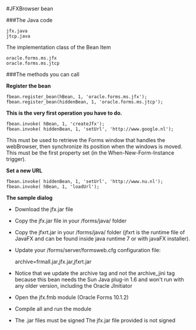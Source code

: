 #JFXBrowser bean

###The Java code

    jfx.java
    jtcp.java

The implementation class of the Bean Item

    oracle.forms.ms.jfx
    oracle.forms.ms.jtcp

###The methods you can call

**Register the bean**

    fbean.register_bean(hBean, 1, 'oracle.forms.ms.jfx');
    fbean.register_bean(hiddenBean, 1, 'oracle.forms.ms.jtcp');

**This is the very first operation you have to do.**

    fbean.invoke( hBean, 1, 'createJfx');
    fbean.invoke( hiddenBean, 1, 'setUrl', 'http://www.google.nl');

This must be used to retrieve the Forms window that handles the webBrowser, then synchronize its position when the windows is moved. This must be the first property set (in the When-New-Form-Instance trigger).

**Set a new URL**

    fbean.invoke( hiddenBean, 1, 'setUrl', 'http://www.nu.nl');
    fbean.invoke( hBean, 1, 'loadUrl');

**The sample dialog**

- Download the jfx.jar file
- Copy the jfx.jar file in your /forms/java/ folder
- Copy the jfxrt.jar in your /forms/java/ folder (jfxrt is the runtime file of JavaFX and can be found inside java runtime 7 or with javaFX installer).
- Update your /forms/server/formsweb.cfg configuration file:

    archive=frmall.jar,jfx.jar,jfxrt.jar

- Notice that we update the archive tag and not the archive_jini tag because this bean needs the Sun Java plug-in 1.6 and won't run with any older version, including the Oracle JInitiator
- Open the jfx.fmb module (Oracle Forms 10.1.2)
- Compile all and run the module
- The .jar files must be signed The jfx.jar file provided is not signed